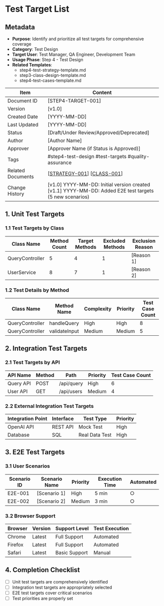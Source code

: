 # Test Target List

## Metadata
- **Purpose**: Identify and prioritize all test targets for comprehensive coverage
- **Category**: Test Design
- **Target User**: Test Manager, QA Engineer, Development Team
- **Usage Phase**: Step 4 - Test Design
- **Related Templates**: 
  - step4-test-strategy-template.md
  - step3-class-design-template.md
  - step4-test-cases-template.md

| Item | Content |
|------|---------|
| Document ID | [STEP4-TARGET-001] |
| Version | [v1.0] |
| Created Date | [YYYY-MM-DD] |
| Last Updated | [YYYY-MM-DD] |
| Status | [Draft/Under Review/Approved/Deprecated] |
| Author | [Author Name] |
| Approver | [Approver Name (if Status is Approved)] |
| Tags | #step4-test-design #test-targets #quality-assurance |
| Related Documents | [[STRATEGY-001](./step4-test-strategy-template.md)] [[CLASS-001](./step3-class-design-template.md)] |
| Change History | [v1.0] YYYY-MM-DD: Initial version created<br>[v1.1] YYYY-MM-DD: Added E2E test targets (5 new scenarios) |

## 1. Unit Test Targets

### 1.1 Test Targets by Class
| Class Name | Method Count | Target Methods | Excluded Methods | Exclusion Reason |
|------------|--------------|----------------|------------------|------------------|
| QueryController | 5 | 4 | 1 | [Reason 1] |
| UserService | 8 | 7 | 1 | [Reason 2] |

### 1.2 Test Details by Method
| Class Name | Method Name | Complexity | Priority | Test Case Count |
|------------|-------------|------------|----------|-----------------|
| QueryController | handleQuery | High | High | 8 |
| QueryController | validateInput | Medium | Medium | 5 |

## 2. Integration Test Targets

### 2.1 Test Targets by API
| API Name | Method | Path | Priority | Test Case Count |
|----------|--------|------|----------|-----------------|
| Query API | POST | /api/query | High | 6 |
| User API | GET | /api/users | Medium | 4 |

### 2.2 External Integration Test Targets
| Integration Point | Interface | Test Type | Priority |
|-------------------|-----------|-----------|----------|
| OpenAI API | REST API | Mock Test | High |
| Database | SQL | Real Data Test | High |

## 3. E2E Test Targets

### 3.1 User Scenarios
| Scenario ID | Scenario Name | Priority | Execution Time | Automated |
|-------------|---------------|----------|----------------|-----------|
| E2E-001 | [Scenario 1] | High | 5 min | ○ |
| E2E-002 | [Scenario 2] | Medium | 3 min | ○ |

### 3.2 Browser Support
| Browser | Version | Support Level | Test Execution |
|---------|---------|---------------|----------------|
| Chrome | Latest | Full Support | Automated |
| Firefox | Latest | Full Support | Automated |
| Safari | Latest | Basic Support | Manual |

## 4. Completion Checklist
- [ ] Unit test targets are comprehensively identified
- [ ] Integration test targets are appropriately selected
- [ ] E2E test targets cover critical scenarios
- [ ] Test priorities are properly set